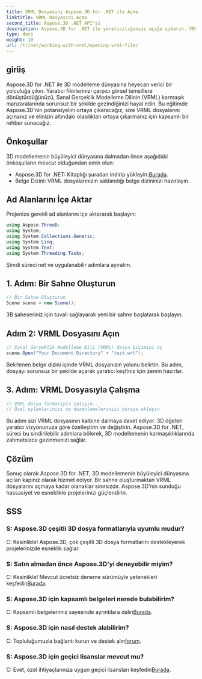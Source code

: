```yaml
---
title: VRML Dosyasını Aspose.3D for .NET ile Açma
linktitle: VRML Dosyasını Açma
second_title: Aspose.3D .NET API'si
description: Aspose.3D for .NET ile yaratıcılığınızı açığa çıkarın. VRML dosyalarını zahmetsizce açarak fikirlerinizi çarpıcı 3D şaheserlere dönüştürün. Şimdi İndirin!
type: docs
weight: 10
url: /tr/net/working-with-vrml/opening-vrml-file/
---
```

## giriiş
Aspose.3D for .NET ile 3D modelleme dünyasına heyecan verici bir yolculuğa çıkın. Yaratıcı fikirlerinizi çarpıcı görsel temsillere dönüştürdüğünüzü, Sanal Gerçeklik Modelleme Dilinin (VRML) karmaşık manzaralarında sorunsuz bir şekilde gezindiğinizi hayal edin. Bu eğitimde Aspose.3D'nin potansiyelini ortaya çıkaracağız, size VRML dosyalarını açmanız ve elinizin altındaki olasılıkları ortaya çıkarmanız için kapsamlı bir rehber sunacağız.
## Önkoşullar
3D modellemenin büyüleyici dünyasına dalmadan önce aşağıdaki önkoşulların mevcut olduğundan emin olun:
-  Aspose.3D for .NET: Kitaplığı şuradan indirip yükleyin:[Burada](https://releases.aspose.com/3d/net/).
- Belge Dizini: VRML dosyalarınızın saklandığı belge dizininizi hazırlayın.
## Ad Alanlarını İçe Aktar
Projenize gerekli ad alanlarını içe aktararak başlayın:
```csharp
using Aspose.ThreeD;
using System;
using System.Collections.Generic;
using System.Linq;
using System.Text;
using System.Threading.Tasks;
```
Şimdi süreci net ve uygulanabilir adımlara ayıralım.
## 1. Adım: Bir Sahne Oluşturun
```csharp
// Bir Sahne Oluşturun
Scene scene = new Scene();
```
3B şaheseriniz için tuvali sağlayarak yeni bir sahne başlatarak başlayın.
## Adım 2: VRML Dosyasını Açın
```csharp
// Sanal Gerçeklik Modelleme Dili (VRML) dosya biçimini aç
scene.Open("Your Document Directory" + "test.wrl");
```
Belirlenen belge dizini içinde VRML dosyanızın yolunu belirtin. Bu adım, dosyayı sorunsuz bir şekilde açarak yaratıcı keşfiniz için zemin hazırlar.
## 3. Adım: VRML Dosyasıyla Çalışma
```csharp
// VRML dosya formatıyla çalışın...
// Özel eylemlerinizi ve düzenlemelerinizi buraya ekleyin
```
Bu adım sizi VRML dosyasının kalbine dalmaya davet ediyor. 3D öğeleri yaratıcı vizyonunuza göre özelleştirin ve değiştirin.
Aspose.3D for .NET, süreci bu sindirilebilir adımlara bölerek, 3D modellemenin karmaşıklıklarında zahmetsizce gezinmenizi sağlar.
## Çözüm
Sonuç olarak Aspose.3D for .NET, 3D modellemenin büyüleyici dünyasına açılan kapınız olarak hizmet ediyor. Bir sahne oluşturmaktan VRML dosyalarını açmaya kadar olanaklar sınırsızdır. Aspose.3D'nin sunduğu hassasiyet ve esneklikle projelerinizi güçlendirin.
## SSS
### S: Aspose.3D çeşitli 3D dosya formatlarıyla uyumlu mudur?
C: Kesinlikle! Aspose.3D, çok çeşitli 3D dosya formatlarını destekleyerek projelerinizde esneklik sağlar.
### S: Satın almadan önce Aspose.3D'yi deneyebilir miyim?
 C: Kesinlikle! Mevcut ücretsiz deneme sürümüyle yetenekleri keşfedin[Burada](https://releases.aspose.com/).
### S: Aspose.3D için kapsamlı belgeleri nerede bulabilirim?
 C: Kapsamlı belgelerimiz sayesinde ayrıntılara dalın[Burada](https://reference.aspose.com/3d/net/).
### S: Aspose.3D için nasıl destek alabilirim?
 C: Topluluğumuzla bağlantı kurun ve destek alın[forum](https://forum.aspose.com/c/3d/18).
### S: Aspose.3D için geçici lisanslar mevcut mu?
 C: Evet, özel ihtiyaçlarınıza uygun geçici lisansları keşfedin[Burada](https://purchase.aspose.com/temporary-license/).